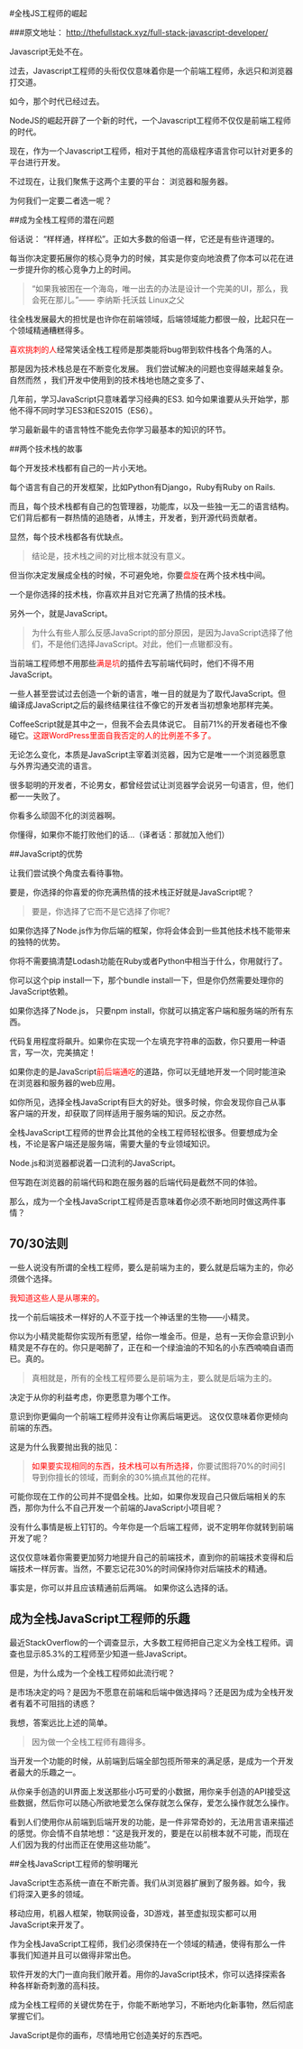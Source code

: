 #全栈JS工程师的崛起

###原文地址： http://thefullstack.xyz/full-stack-javascript-developer/ 

Javascript无处不在。

过去，Javascript工程师的头衔仅仅意味着你是一个前端工程师，永远只和浏览器打交道。

如今，那个时代已经过去。

NodeJS的崛起开辟了一个新的时代，一个Javascript工程师不仅仅是前端工程师的时代。

现在，作为一个Javascript工程师，相对于其他的高级程序语言你可以针对更多的平台进行开发。

不过现在，让我们聚焦于这两个主要的平台： 浏览器和服务器。

为何我们一定要二者选一呢？

##成为全栈工程师的潜在问题

俗话说： “样样通，样样松”。正如大多数的俗语一样，它还是有些许道理的。

每当你决定要拓展你的核心竞争力的时候，其实是你变向地浪费了你本可以花在进一步提升你的核心竞争力上的时间。

> “如果我被困在一个海岛，唯一出去的办法是设计一个完美的UI，那么，我会死在那儿。”——  李纳斯·托沃兹 Linux之父

往全栈发展最大的担忧是也许你在前端领域，后端领域能力都很一般，比起只在一个领域精通糟糕得多。

<font color=red>喜欢挑刺的人</font>经常笑话全栈工程师是那类能将bug带到软件栈各个角落的人。

那是因为技术栈总是在不断变化发展。 我们尝试解决的问题也变得越来越复杂。自然而然 ，我们开发中使用到的技术栈地也随之变多了、

几年前，学习JavaScript只意味着学习经典的ES3. 如今如果谁要从头开始学，那他不得不同时学习ES3和ES2015（ES6）。

学习最新最牛的语言特性不能免去你学习最基本的知识的环节。

##两个技术栈的故事

每个开发技术栈都有自己的一片小天地。

每个语言有自己的开发框架，比如Python有Django，Ruby有Ruby on Rails.

而且，每个技术栈都有自己的包管理器，功能库，以及一些独一无二的语言结构。它们背后都有一群热情的追随者，从博主，开发者，到开源代码贡献者。

显然，每个技术栈都各有优缺点。

> 结论是，技术栈之间的对比根本就没有意义。

但当你决定发展成全栈的时候，不可避免地，你要<font color=red>盘旋</font>在两个技术栈中间。

一个是你选择的技术栈，你喜欢并且对它充满了热情的技术栈。

另外一个，就是JavaScript。

> 为什么有些人那么反感JavaScript的部分原因，是因为JavaScript选择了他们，不是他们选择JavaScript。对此，他们一点辙都没有。

当前端工程师想不用那些<font color=red>满是坑</font>的插件去写前端代码时，他们不得不用JavaScript。

一些人甚至尝试过去创造一个新的语言，唯一目的就是为了取代JavaScript。但编译成JavaScript之后的最终结果往往不像它的开发者当初想象地那样完美。

CoffeeScript就是其中之一，但我不会去具体说它。 目前71%的开发者碰也不像碰它。<font color=red>这跟WordPress里面自我否定的人的比例差不多了。</font>

无论怎么变化，本质是JavaScript主宰着浏览器，因为它是唯一一个浏览器愿意与外界沟通交流的语言。

很多聪明的开发者，不论男女，都曾经尝试让浏览器学会说另一句语言，但，他们都一一失败了。

你看多么顽固不化的浏览器啊。

你懂得，如果你不能打败他们的话...（译者话：那就加入他们）

##JavaScript的优势

让我们尝试换个角度去看待事物。

要是，你选择的你喜爱的你充满热情的技术栈正好就是JavaScript呢？

> 要是，你选择了它而不是它选择了你呢?

如果你选择了Node.js作为你后端的框架，你将会体会到一些其他技术栈不能带来的独特的优势。

你将不需要搞清楚Lodash功能在Ruby或者Python中相当于什么，你用就行了。

你可以这个pip install一下，那个bundle install一下，但是你仍然需要处理你的JavaScript依赖。

如果你选择了Node.js， 只要npm install，你就可以搞定客户端和服务端的所有东西。

代码复用程度将飙升。如果你在实现一个左填充字符串的函数，你只要用一种语言，写一次，完美搞定！

如果你走的是JavaScript<font color=red>前后端通吃</font>的道路，你可以无缝地开发一个同时能渲染在浏览器和服务器的web应用。

如你所见，选择全栈JavaScript有巨大的好处。很多时候，你会发现你自己从事客户端的开发，却获取了同样适用于服务端的知识。反之亦然。

全栈JavaScript工程师的世界会比其他的全栈工程师轻松很多。但要想成为全栈，不论是客户端还是服务端，需要大量的专业领域知识。

Node.js和浏览器都说着一口流利的JavaScript。

但写跑在浏览器的前端代码和跑在服务器的后端代码是截然不同的体验。

那么，成为一个全栈JavaScript工程师是否意味着你必须不断地同时做这两件事情？

## 70/30法则

一些人说没有所谓的全栈工程师，要么是前端为主的，要么就是后端为主的，你必须做个选择。

<font color=red>我知道这些人是从哪来的。</font>

找一个前后端技术一样好的人不亚于找一个神话里的生物——小精灵。

你以为小精灵能帮你实现所有愿望，给你一堆金币。但是，总有一天你会意识到小精灵是不存在的。你只是喝醉了，正在和一个绿油油的不知名的小东西喃喃自语而已。真的。

> 真相就是，所有的全栈工程师要么是前端为主，要么就是后端为主的。

决定于从你的利益考虑，你更愿意为哪个工作。

意识到你更偏向一个前端工程师并没有让你离后端更远。 这仅仅意味着你更倾向前端的东西。

这是为什么我要抛出我的拙见：

> <font color=red>如果要实现相同的东西，技术栈可以有所选择，</font>你要试图将70%的时间引导到你擅长的领域，而剩余的30%搞点其他的花样。

可能你现在工作的公司并不提倡全栈。比如，如果你发现自己只做后端相关的东西，那你为什么不自己开发一个前端的JavaScript小项目呢？

没有什么事情是板上钉钉的。今年你是一个后端工程师，说不定明年你就转到前端开发了呢？

这仅仅意味着你需要更加努力地提升自己的前端技术，直到你的前端技术变得和后端技术一样厉害。当然，不要忘记花30%的时间保持你对后端技术的精通。

事实是，你可以并且应该精通前后两端。 如果你这么选择的话。

## 成为全栈JavaScript工程师的乐趣

最近StackOverflow的一个调查显示，大多数工程师把自己定义为全栈工程师。调查也显示85.3%的工程师至少知道一些JavaScript。

但是，为什么成为一个全栈工程师如此流行呢？

是市场决定的吗？是因为不愿意在前端和后端中做选择吗？还是因为成为全栈开发者有着不可阻挡的诱惑？

我想，答案远比上述的简单。

> 因为做一个全栈工程师有趣得多。

当开发一个功能的时候，从前端到后端全部包揽所带来的满足感，是成为一个开发者最大的乐趣之一。

从你亲手创造的UI界面上发送那些小巧可爱的小数据，用你亲手创造的API接受这些数据，然后你可以随心所欲地爱怎么保存就怎么保存，爱怎么操作就怎么操作。

看到人们使用你从前端到后端开发的功能，是一件非常奇妙的，无法用言语来描述的感觉。你会情不自禁地想：“这是我开发的，要是在以前根本就不可能，而现在人们因为我的付出而正在使用这些功能”。

##全栈JavaScript工程师的黎明曙光

JavaScript生态系统一直在不断完善。我们从浏览器扩展到了服务器。如今，我们将深入更多的领域。

移动应用，机器人框架，物联网设备，3D游戏，甚至虚拟现实都可以用JavaScript来开发了。

作为全栈JavaScript工程师，我们必须保持在一个领域的精通，使得有那么一件事我们知道并且可以做得非常出色。

软件开发的大门一直向我们敞开着。用你的JavaScript技术，你可以选择探索各种各样新奇刺激的高科技。

成为全栈工程师的关键优势在于，你能不断地学习，不断地内化新事物，然后彻底掌握它们。

JavaScript是你的画布，尽情地用它创造美好的东西吧。 